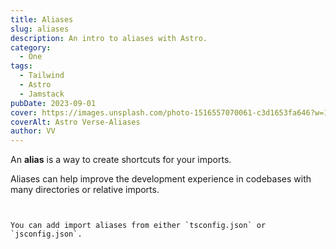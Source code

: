 ```yaml
---
title: Aliases
slug: aliases
description: An intro to aliases with Astro.
category:
  - One
tags:
  - Tailwind
  - Astro
  - Jamstack
pubDate: 2023-09-01
cover: https://images.unsplash.com/photo-1516557070061-c3d1653fa646?w=1400&auto=format&fit=crop&q=60&ixlib=rb-4.0.3&ixid=M3wxMjA3fDB8MHxzZWFyY2h8Mnx8YmxhY2t8ZW58MHwwfDB8fHwy
coverAlt: Astro Verse-Aliases
author: VV
---
```


An **alias** is a way to create shortcuts for your imports.

Aliases can help improve the development experience in codebases with many directories or relative imports.

```astro title="src/pages/about/company.astro" del="../../components" del="../../assets"


You can add import aliases from either `tsconfig.json` or `jsconfig.json`.


```
